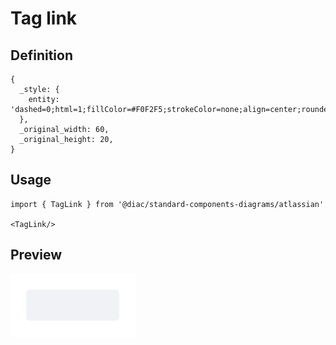 # Tag link

## Definition

```
{
  _style: { 
    entity: 'dashed=0;html=1;fillColor=#F0F2F5;strokeColor=none;align=center;rounded=1;arcSize=10;fontColor=#3384FF;fontStyle=1;fontSize=11;shadow=0',
  },
  _original_width: 60,
  _original_height: 20,
}
```

## Usage

```
import { TagLink } from '@diac/standard-components-diagrams/atlassian'

<TagLink/>
```

## Preview

<img src="./tag-link.png" width="200"/>
